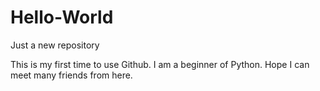 # Hello-World
Just a new repository

This is my first time to use Github.
I am a beginner of Python.
Hope I can meet many friends from here.
